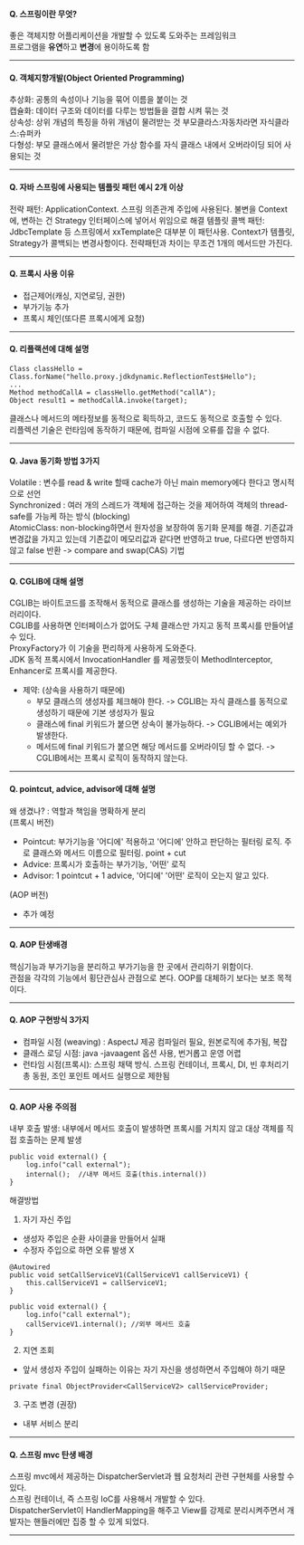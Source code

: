 #### Q. 스프링이란 무엇?
좋은 객체지향 어플리케이션을 개발할 수 있도록 도와주는 프레임워크  
프로그램을 **유연**하고 **변경**에 용이하도록 함

---
#### Q. 객체지향개발(Object Oriented Programming)
추상화: 공통의 속성이나 기능을 묶어 이름을 붙이는 것  
캡슐화: 데이터 구조와 데이터를 다루는 방법들을 결합 시켜 묶는 것  
상속성: 상위 개념의 특징을 하위 개념이 물려받는 것 부모클라스:자동차라면 자식클라스:슈퍼카  
다형성: 부모 클래스에서 물려받은 가상 함수를 자식 클래스 내에서 오버라이딩 되어 사용되는 것

---

#### Q. 자바 스프링에 사용되는 템플릿 패턴 예시 2개 이상

전략 패턴: ApplicationContext. 스프링 의존관계 주입에 사용된다. 불변을 Context에, 변하는 건 Strategy 인터페이스에 넣어서 위임으로 해결
템플릿 콜백 패턴: JdbcTemplate 등 스프링에서 xxTemplate은 대부분 이 패턴사용. Context가 템플릿, Strategy가 콜백되는 변경사항이다. 전략패턴과 차이는 무조건 1개의 메서드만 가진다.

---

#### Q. 프록시 사용 이유
- 접근제어(캐싱, 지연로딩, 권한)
- 부가기능 추가
- 프록시 체인(또다른 프록시에게 요청)
---

#### Q. 리플랙션에 대해 설명

```
Class classHello = Class.forName("hello.proxy.jdkdynamic.ReflectionTest$Hello");
...
Method methodCallA = classHello.getMethod("callA");
Object result1 = methodCallA.invoke(target);
```

클래스나 메서드의 메타정보를 동적으로 획득하고, 코드도 동적으로 호출할 수 있다.  
리플렉션 기술은 런타임에 동작하기 때문에, 컴파일 시점에 오류를 잡을 수 없다.

---

#### Q. Java 동기화 방법 3가지

Volatile : 변수를 read & write 할때 cache가 아닌 main memory에다 한다고 명시적으로 선언  
Synchronized : 여러 개의 스레드가 객체에 접근하는 것을 제어하여 객체의 thread-safe를 가능케 하는 방식 (blocking)  
AtomicClass: non-blocking하면서 원자성을 보장하여 동기화 문제를 해결. 기존값과 변경값을 가지고 있는데 기존값이 메모리값과 같다면 반영하고 true, 다르다면 반영하지 않고 false 반환 -> compare and swap(CAS) 기법

---

#### Q. CGLIB에 대해 설명

CGLIB는 바이트코드를 조작해서 동적으로 클래스를 생성하는 기술을 제공하는 라이브러리이다.  
CGLIB를 사용하면 인터페이스가 없어도 구체 클래스만 가지고 동적 프록시를 만들어낼 수 있다.  
ProxyFactory가 이 기술을 편리하게 사용하게 도와준다.  
JDK 동적 프록시에서 InvocationHandler 를 제공했듯이 MethodInterceptor, Enhancer로 프록시를 제공한다.

- 제약: (상속을 사용하기 때문에)
  - 부모 클래스의 생성자를 체크해야 한다. -> CGLIB는 자식 클래스를 동적으로 생성하기 때문에 기본 생성자가 필요
  - 클래스에 final 키워드가 붙으면 상속이 불가능하다. -> CGLIB에서는 예외가 발생한다.
  - 메서드에 final 키워드가 붙으면 해당 메서드를 오버라이딩 할 수 없다. -> CGLIB에서는 프록시 로직이 동작하지 않는다.

---

#### Q. pointcut, advice, advisor에 대해 설명

왜 생겼나? : 역할과 책임을 명확하게 분리  
(프록시 버전)

- Pointcut: 부가기능을 '어디에' 적용하고 '어디에' 안하고 판단하는 필터링 로직. 주로 클래스와 메서드 이름으로 필터링. point + cut
- Advice: 프록시가 호출하는 부가기능, '어떤' 로직
- Advisor: 1 pointcut + 1 advice, '어디에' '어떤' 로직이 오는지 알고 있다.

(AOP 버전)

- 추가 예정

---

#### Q. AOP 탄생배경

핵심기능과 부가기능을 분리하고 부가기능을 한 곳에서 관리하기 위함이다.  
관점을 각각의 기능에서 횡단관심사 관점으로 본다. OOP를 대체하기 보다는 보조 목적이다.

---

#### Q. AOP 구현방식 3가지

- 컴파일 시점 (weaving) : AspectJ 제공 컴파일러 필요, 원본로직에 추가됨, 복잡
- 클래스 로딩 시점: java -javaagent 옵션 사용, 번거롭고 운영 어렵
- 런타임 시점(프록시): 스프링 채택 방식. 스프링 컨테이너, 프록시, DI, 빈 후처리기 총 동원, 조인 포인트 메서드 실행으로 제한됨

---

#### Q. AOP 사용 주의점

내부 호출 발생: 내부에서 메서드 호출이 발생하면 프록시를 거치지 않고 대상 객체를 직접 호출하는 문제 발생

```
public void external() {
    log.info("call external");
    internal();  //내부 메서드 호출(this.internal())
}
```

해결방법

1. 자기 자신 주입

- 생성자 주입은 순환 사이클을 만들어서 실패
- 수정자 주입으로 하면 오류 발생 X

```
@Autowired
public void setCallServiceV1(CallServiceV1 callServiceV1) {
    this.callServiceV1 = callServiceV1;
}

public void external() {
    log.info("call external");
    callServiceV1.internal(); //외부 메서드 호출
}
```

2. 지연 조회

- 앞서 생성자 주입이 실패하는 이유는 자기 자신을 생성하면서 주입해야 하기 때문

```
private final ObjectProvider<CallServiceV2> callServiceProvider;
```

3. 구조 변경 (권장)

- 내부 서비스 분리

---

#### Q. 스프링 mvc 탄생 배경
스프링 mvc에서 제공하는 DispatcherServlet과 웹 요청처리 관련 구현체를 사용할 수 있다.   
스프링 컨테이너, 즉 스프링 IoC를 사용해서 개발할 수 있다.  
DispatcherServlet이 HandlerMapping을 해주고 View를 강제로 분리시켜주면서 개발자는 핸들러에만 집중 할 수 있게 되었다.

---

